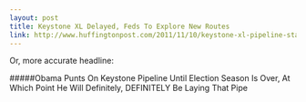 ```yaml
---
layout: post
title: Keystone XL Delayed, Feds To Explore New Routes
link: http://www.huffingtonpost.com/2011/11/10/keystone-xl-pipeline-state-department_n_1086319.html
---
```


Or, more accurate headline:

#####Obama Punts On Keystone Pipeline Until Election Season Is Over, At Which Point He Will Definitely, DEFINITELY Be Laying That Pipe

